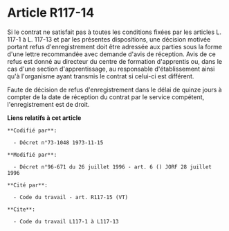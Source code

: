 # Article R117-14

Si le contrat ne satisfait pas à toutes les conditions fixées par les articles L. 117-1 à L. 117-13 et par les présentes
dispositions, une décision motivée portant refus d'enregistrement doit être adressée aux parties sous la forme d'une lettre
recommandée avec demande d'avis de réception. Avis de ce refus est donné au directeur du centre de formation d'apprentis ou,
dans le cas d'une section d'apprentissage, au responsable d'établissement ainsi qu'à l'organisme ayant transmis le contrat si
celui-ci est différent.

Faute de décision de refus d'enregistrement dans le délai de quinze jours à compter de la date de réception du contrat par le
service compétent, l'enregistrement est de droit.

**Liens relatifs à cet article**

	**Codifié par**:

	  - Décret n°73-1048 1973-11-15

	**Modifié par**:

	  - Décret n°96-671 du 26 juillet 1996 - art. 6 () JORF 28 juillet 1996

	**Cité par**:

	  - Code du travail - art. R117-15 (VT)

	**Cite**:

	  - Code du travail L117-1 à L117-13
